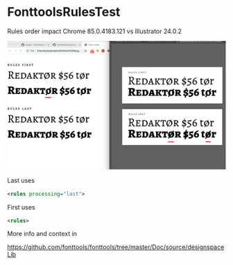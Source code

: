 # FonttoolsRulesTest
Rules order impact
Chrome 85.0.4183.121 vs Illustrator 24.0.2

![r](extra/screenshot.png)

Last uses
```xml
<rules processing="last">
```

First uses
```xml
<rules>
```

More info and context in

https://github.com/fonttools/fonttools/tree/master/Doc/source/designspaceLib
